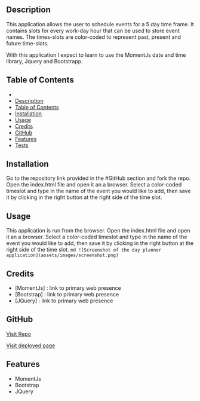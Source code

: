 ## <Day-Planner>

## Description

This application allows the user to schedule events for a 5 day time frame. It contains slots for every work-day hour that can be used to store event names.
The times-slots are color-coded to represent past, present and future time-slots.

With this application I expect to learn to use the MomentJs date and time library, Jquery and Bootstrapp.


## Table of Contents

  - [<Team-Webpage-Generator>](#team-webpage-generator)
  - [Description](#description)
  - [Table of Contents](#table-of-contents)
  - [Installation](#installation)
  - [Usage](#usage)
  - [Credits](#credits)
  - [GitHub](#github)
  - [Features](#features)
  - [Tests](#tests)

## Installation

Go to the repository link provided in the #GitHub section and fork the repo. 
Open the index.html file and open it an a browser.
Select a color-coded timeslot and type in the name of the event you would like to add, then save it by clicking in the right button at the right side of the time slot.

## Usage

This application is run from the browser.
Open the index.html file and open it an a browser.
Select a color-coded timeslot and type in the name of the event you would like to add, then save it by clicking in the right button at the right side of the time slot.
    ```md
    ![Screenshot of the day planner application](assets/images/screenshot.png)
    ```

## Credits

- [MomentJs] : link to primary web presence
- [Bootstrap] : link to primary web presence
- [JQuery] : link to primary web presence


## GitHub

[Visit Repo](https://github.com/aj-pena/Day-Planner.git)

[Visit deployed page]()

## Features

- MomentJs
- Bootstrap
- JQuery

